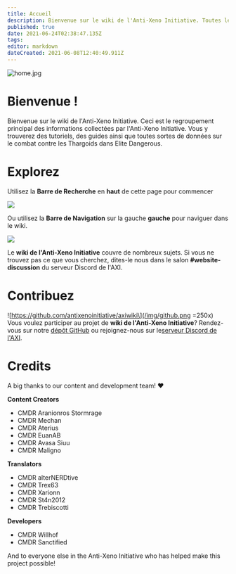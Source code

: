 ```yaml
---
title: Accueil
description: Bienvenue sur le wiki de l'Anti-Xeno Initiative. Toutes les ressources pour combattre les Thargoids.
published: true
date: 2021-06-24T02:38:47.135Z
tags:
editor: markdown
dateCreated: 2021-06-08T12:40:49.911Z
---
```


![home.jpg](/img/home.jpg)

# Bienvenue !

Bienvenue sur le wiki de l'Anti-Xeno Initiative. Ceci est le regroupement principal des informations collectées par l'Anti-Xeno Initiative. Vous y trouverez des tutoriels, des guides ainsi que toutes sortes de données sur le combat contre les Thargoids dans Elite Dangerous.


# Explorez

Utilisez la **Barre de Recherche** en **haut** de cette page pour commencer

![](/img/2021-06-21_15_15_32-home___anti-xeno_initiative_wiki_-_beta.png)

Ou utilisez la **Barre de Navigation** sur la gauche **gauche** pour naviguer dans le wiki.

![](/img/2021-06-21_15_17_34-home___anti-xeno_initiative_wiki_-_beta.png)

Le **wiki de l'Anti-Xeno Initiative** couvre de nombreux sujets. Si vous ne trouvez pas ce que vous cherchez, dites-le nous dans le salon **#website-discussion** du serveur Discord de l'AXI.

# Contribuez
!\[https://github.com/antixenoinitiative/axiwiki\](/img/github.png =250x) Vous voulez participer au projet de **wiki de l'Anti-Xeno Initiative**? Rendez-vous sur notre [dépôt GitHub](https://github.com/antixenoinitiative/axiwiki) ou rejoignez-nous sur le[serveur Discord de l'AXI](https://discord.gg/bqmDxdm).

# Credits

A big thanks to our content and development team! ❤️

**Content Creators**
- CMDR Aranionros Stormrage
- CMDR Mechan
- CMDR Aterius
- CMDR EuanAB
- CMDR Avasa Siuu
- CMDR Maligno

**Translators**
- CMDR alterNERDtive
- CMDR Trex63
- CMDR Xarionn
- CMDR St4n2012
- CMDR Trebiscotti

**Developers**
- CMDR Willhof
- CMDR Sanctified

And to everyone else in the Anti-Xeno Initiative who has helped make this project possible!
